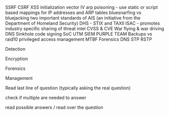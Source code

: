SSRF
CSRF
XSS
initialization vector IV
arp poisoning - use static or script based mappings for IP addresses and ARP tables
bluesnarfing vs bluejacking
two important standards of AIS (an initiative from the Department of Homeland Security) DHS - STIX and TAXII
ISAC - promotes industry specific sharing of threat intel
CVSS & CVE
War flying & war driving
DNS Sinkhole
code signing
SoC
UTM
SIEM
PURPLE TEAM
Backups vs raid10
privileged access management
MTBF
Forensics
DNS
STP RSTP


Detection

Encryption

Forensics

Management





Read last line of question (typically asking the real question) 

check if multiple are needed to answer

read possible answers / read over the question